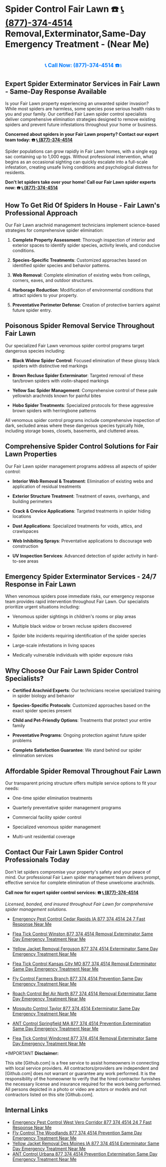 # Spider Control Fair Lawn ☎️ [📞 (877)-374-4514](https://pest-control-4514.netlify.app) Removal,Exterminator,Same-Day Emergency Treatment - (Near Me)
# 

<p align="center" style="font-size: 1.2em; font-weight: bold; margin: 20px 0;">
  <a href="https://pest-control-4514.netlify.app" target="_blank" style="color: #007BFF; text-decoration: none;">📞 Call Now: (877)-374-4514 ☎️💧</a>
</p>

## Expert Spider Exterminator Services in Fair Lawn - Same-Day Response Available

Is your Fair Lawn property experiencing an unwanted spider invasion? While most spiders are harmless, some species pose serious health risks to you and your family. Our certified Fair Lawn spider control specialists deliver comprehensive elimination strategies designed to remove existing spiders and prevent future infestations throughout your home or business.

**Concerned about spiders in your Fair Lawn property? Contact our expert team today: ☎️ [📞 (877)-374-4514](https://pest-control-4514.netlify.app)**

Spider populations can grow rapidly in Fair Lawn homes, with a single egg sac containing up to 1,000 eggs. Without professional intervention, what begins as an occasional sighting can quickly escalate into a full-scale infestation, creating unsafe living conditions and psychological distress for residents.

**Don't let spiders take over your home! Call our Fair Lawn spider experts now: ☎️ [📞 (877)-374-4514](https://pest-control-4514.netlify.app)**

## How To Get Rid Of Spiders In House - Fair Lawn's Professional Approach

Our Fair Lawn arachnid management technicians implement science-based strategies for comprehensive spider elimination:

1. **Complete Property Assessment**: Thorough inspection of interior and exterior spaces to identify spider species, activity levels, and conducive conditions.

2. **Species-Specific Treatments**: Customized approaches based on identified spider species and behavior patterns.

3. **Web Removal**: Complete elimination of existing webs from ceilings, corners, eaves, and outdoor structures.

4. **Harborage Reduction**: Modification of environmental conditions that attract spiders to your property.

5. **Preventative Perimeter Defense**: Creation of protective barriers against future spider entry.

## Poisonous Spider Removal Service Throughout Fair Lawn

Our specialized Fair Lawn venomous spider control programs target dangerous species including:

- **Black Widow Spider Control**: Focused elimination of these glossy black spiders with distinctive red markings

- **Brown Recluse Spider Exterminator**: Targeted removal of these tan/brown spiders with violin-shaped markings

- **Yellow Sac Spider Management**: Comprehensive control of these pale yellowish arachnids known for painful bites

- **Hobo Spider Treatments**: Specialized protocols for these aggressive brown spiders with herringbone patterns

All venomous spider control programs include comprehensive inspection of dark, secluded areas where these dangerous species typically hide, including storage boxes, closets, basements, and cluttered areas.

## Comprehensive Spider Control Solutions for Fair Lawn Properties

Our Fair Lawn spider management programs address all aspects of spider control:

- **Interior Web Removal & Treatment**: Elimination of existing webs and application of residual treatments

- **Exterior Structure Treatment**: Treatment of eaves, overhangs, and building perimeters

- **Crack & Crevice Applications**: Targeted treatments in spider hiding locations

- **Dust Applications**: Specialized treatments for voids, attics, and crawlspaces

- **Web Inhibiting Sprays**: Preventative applications to discourage web construction

- **UV Inspection Services**: Advanced detection of spider activity in hard-to-see areas

## Emergency Spider Exterminator Services - 24/7 Response in Fair Lawn

When venomous spiders pose immediate risks, our emergency response team provides rapid intervention throughout Fair Lawn. Our specialists prioritize urgent situations including:

- Venomous spider sightings in children's rooms or play areas

- Multiple black widow or brown recluse spiders discovered

- Spider bite incidents requiring identification of the spider species

- Large-scale infestations in living spaces

- Medically vulnerable individuals with spider exposure risks

## Why Choose Our Fair Lawn Spider Control Specialists?

- **Certified Arachnid Experts**: Our technicians receive specialized training in spider biology and behavior

- **Species-Specific Protocols**: Customized approaches based on the exact spider species present

- **Child and Pet-Friendly Options**: Treatments that protect your entire family

- **Preventative Programs**: Ongoing protection against future spider problems

- **Complete Satisfaction Guarantee**: We stand behind our spider elimination services

## Affordable Spider Removal Throughout Fair Lawn

Our transparent pricing structure offers multiple service options to fit your needs:

- One-time spider elimination treatments

- Quarterly preventative spider management programs

- Commercial facility spider control

- Specialized venomous spider management

- Multi-unit residential coverage

## Contact Our Fair Lawn Spider Control Professionals Today

Don't let spiders compromise your property's safety and your peace of mind. Our professional Fair Lawn spider management team delivers prompt, effective service for complete elimination of these unwelcome arachnids.

**Call now for expert spider control services: ☎️ [📞 (877)-374-4514](https://pest-control-4514.netlify.app)**

*Licensed, bonded, and insured throughout Fair Lawn for comprehensive spider management solutions.*


- [Emergency Pest Control Cedar Rapids IA 877 374 4514 24 7 Fast Response Near Me](https://github.com/allyoucaneatsushiin/pest-control/blob/main/Emergency-Pest-Control-Cedar-Rapids-IA-877-374-4514-24-7-Fast-Response-Near-Me.md)
- [Flea Tick Control Winston 877 374 4514 Removal Exterminator Same Day Emergency Treatment Near Me](https://github.com/allyoucaneatsushiin/pest-control/blob/main/Flea-Tick-Control-Winston-877-374-4514-Removal-Exterminator-Same-Day-Emergency-Treatment-Near-Me.md)
- [Yellow Jacket Removal Ferguson 877 374 4514 Exterminator Same Day Emergency Treatment Near Me](https://github.com/allyoucaneatsushiin/pest-control/blob/main/Yellow-Jacket-Removal-Ferguson-877-374-4514-Exterminator-Same-Day-Emergency-Treatment-Near-Me.md)


- [Flea Tick Control Kansas City MO 877 374 4514 Removal Exterminator Same Day Emergency Treatment Near Me](https://github.com/allyoucaneatsushiin/pest-control/blob/main/Flea-Tick-Control-Kansas-City-MO-877-374-4514-Removal-Exterminator-Same-Day-Emergency-Treatment-Near-Me.md)
- [Fly Control Farmers Branch 877 374 4514 Prevention Same Day Emergency Treatment Near Me](https://github.com/allyoucaneatsushiin/pest-control/blob/main/Fly-Control-Farmers-Branch-877-374-4514-Prevention-Same-Day-Emergency-Treatment-Near-Me.md)
- [Roach Control Bel Air North 877 374 4514 Removal Exterminator Same Day Emergency Treatment Near Me](https://github.com/allyoucaneatsushiin/pest-control/blob/main/Roach-Control-Bel-Air-North-877-374-4514-Removal-Exterminator-Same-Day-Emergency-Treatment-Near-Me.md)


- [Mosquito Control Taylor 877 374 4514 Exterminator Same Day Emergency Treatment Near Me](https://github.com/allyoucaneatsushiin/pest-control/blob/main/Mosquito-Control-Taylor-877-374-4514-Exterminator-Same-Day-Emergency-Treatment-Near-Me.md)
- [ANT Control Springfield MA 877 374 4514 Prevention Extermination Same Day Emergency Treatment Near Me](https://github.com/allyoucaneatsushiin/pest-control/blob/main/ANT-Control-Springfield-MA-877-374-4514-Prevention-Extermination-Same-Day-Emergency-Treatment-Near-Me.md)
- [Flea Tick Control Windcrest 877 374 4514 Removal Exterminator Same Day Emergency Treatment Near Me](https://github.com/allyoucaneatsushiin/pest-control/blob/main/Flea-Tick-Control-Windcrest-877-374-4514-Removal-Exterminator-Same-Day-Emergency-Treatment-Near-Me.md)


*IMPORTANT **Disclaimer:**  

This site [Github.com] is a free service to assist homeowners in connecting with local service providers. All contractors/providers are independent and [Github.com] does not warrant or guarantee any work performed. It is the responsibility of the homeowner to verify that the hired contractor furnishes the necessary license and insurance required for the work being performed. All persons depicted in a photo or video are actors or models and not contractors listed on this site [Github.com].


## Internal Links
- [Emergency Pest Control West Vero Corridor 877 374 4514 24 7 Fast Response Near Me](https://github.com/allyoucaneatsushiin/pest-control/blob/main/Emergency-Pest-Control-West-Vero-Corridor-877-374-4514-24-7-Fast-Response-Near-Me.md)
- [Fly Control The Woodlands 877 374 4514 Prevention Same Day Emergency Treatment Near Me](https://github.com/allyoucaneatsushiin/pest-control/blob/main/Fly-Control-The-Woodlands-877-374-4514-Prevention-Same-Day-Emergency-Treatment-Near-Me.md)
- [Yellow Jacket Removal Des Moines IA 877 374 4514 Exterminator Same Day Emergency Treatment Near Me](https://github.com/allyoucaneatsushiin/pest-control/blob/main/Yellow-Jacket-Removal-Des-Moines-IA-877-374-4514-Exterminator-Same-Day-Emergency-Treatment-Near-Me.md)
- [ANT Control Urbana 877 374 4514 Prevention Extermination Same Day Emergency Treatment Near Me](https://github.com/allyoucaneatsushiin/pest-control/blob/main/ANT-Control-Urbana-877-374-4514-Prevention-Extermination-Same-Day-Emergency-Treatment-Near-Me.md)

